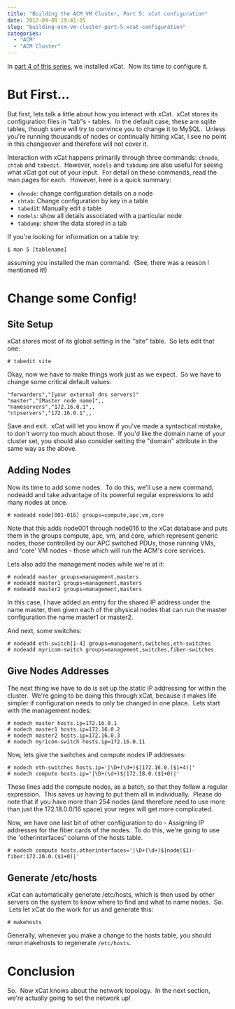 ```yaml
---
title: "Building the ACM VM Cluster, Part 5: xCat configuration"
date: 2012-09-09 19:41:05
slug: "building-acm-vm-cluster-part-5-xcat-configuration"
categories:
  - "ACM"
  - "ACM Cluster"
---
```


In [part 4 of this series](/2012/09/09/building-acm-vm-cluster-part-4-xcat-install/), we installed xCat.  Now its time to configure it.

# But First...

But first, lets talk a little about how you interact with xCat.  xCat stores its configuration files in "tab"s - tables.  In the default case, these are sqlite tables, though some will try to convince you to change it to MySQL.  Unless you're running thousands of nodes or continually hitting xCat, I see no point in this changeover and therefore will not cover it.

Interaction with xCat happens primarily through three commands: `chnode`, `chtab` and `tabedit`.  However, `nodels` and `tabdump` are also useful for seeing what xCat got out of your input.  For detail on these commands, read the man pages for each.  However, here is a quick summary:

*   `chnode`: change configuration details on a node
*   `chtab`: Change configuration by key in a table
*   `tabedi`t: Manually edit a table
*   `nodels`: show all details associated with a particular node
*   `tabdump`: show the data stored in a tab

If you're looking for information on a table try:

```shell
$ man 5 [tablename]
```

assuming you installed the man command.  (See, there was a reason I mentioned it!)

# Change some Config!

## Site Setup

xCat stores most of its global setting in the "site" table.  So lets edit that one:

```shell
# tabedit site
```

Okay, now we have to make things work just as we expect.  So we have to change some critical default values:

```shell
"forwarders","[your external dns servers]"
"master","[Master node name]",,
"nameservers","172.16.0.1",,
"ntpservers","172.16.0.1",,
```

Save and exit.  xCat will let you know if you've made a syntactical mistake, to don't worry too much about those.  If you'd like the domain name of your cluster set, you should also consider setting the "domain" attribute in the same way as the above.

## Adding Nodes

Now its time to add some nodes.  To do this, we'll use a new command, nodeadd and take advantage of its powerful regular expressions to add many nodes at once.

```shell
# nodeadd node[001-016] groups=compute,apc,vm,core
```

Note that this adds node001 through node016 to the xCat database and puts them in the groups compute, apc, vm, and core, which represent generic nodes, those controlled by our APC switched PDUs, those running VMs, and 'core' VM nodes - those which will run the ACM's core services.

Lets also add the management nodes while we're at it:

```shell
# nodeadd master groups=management,masters
# nodeadd master1 groups=management,masters
# nodeadd master2 groups=management,masters
```

In this case, I have added an entry for the shared IP address under the name master, then given each of the physical nodes that can run the master configuration the name master1 or master2.

And next, some switches:

```shell
# nodeadd eth-switch[1-4] groups=management,switches,eth-switches
# nodeadd myricom-switch groups=management,switches,fiber-switches
```

## Give Nodes Addresses

The next thing we have to do is set up the static IP addressing for within the cluster.  We're going to be doing this through xCat, because it makes life simpler if configuration needs to only be changed in one place.  Lets start with the management nodes:

```shell
# nodech master hosts.ip=172.16.0.1
# nodech master1 hosts.ip=172.16.0.2
# nodech master2 hosts.ip=172.16.0.3
# nodech myricom-switch hosts.ip=172.16.0.11
```

Now, lets give the switches and compute nodes IP addresses:

```shell
# nodech eth-switches hosts.ip='|\D+(\d+)$|172.16.0.($1+4)|'
# nodech compute hosts.ip='|\D+(\d+)$|172.18.0.($1+0)|'
```

These lines add the compute nodes, as a batch, so that they follow a regular expression.  This saves us having to put them all in individually.  Please do note that if you have more than 254 nodes (and therefore need to use more than just the 172.18.0.0/16 space) your regex will get more complicated.

Now, we have one last bit of other configuration to do - Assigning IP addresses for the fiber cards of the nodes.  To do this, we're going to use the 'otherinterfaces' column of the hosts table.

```shell
# nodech compute hosts.otherinterfaces='|\D+(\d+)$|node($1)-fiber:172.20.0.($1+0)|'
```

## Generate /etc/hosts

xCat can automatically generate /etc/hosts, which is then used by other servers on the system to know where to find and what to name nodes.  So.  Lets let xCat do the work for us and generate this:

```shell
# makehosts
```

Generally, whenever you make a change to the hosts table, you should rerun makehosts to regenerate `/etc/hosts`.

# Conclusion

So.  Now xCat knows about the network topology.  In the next section, we're actually going to set the network up!